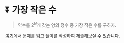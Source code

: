 # ⏬ 가장 작은 수

> 약수를 $2^N$개 갖는 양의 정수 중 가장 작은 수를 구하자.


[여기](https://www.acmicpc.net/problem/26601)에서 문제를 읽고 풀이를 작성하여 제출해보실 수 있습니다.  
